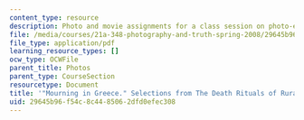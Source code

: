 ```yaml
---
content_type: resource
description: Photo and movie assignments for a class session on photo-essays and photo-ethnography.
file: /media/courses/21a-348-photography-and-truth-spring-2008/29645b96f54c8c4485062dfd0efec308_MIT21A_348S08_greece.pdf
file_type: application/pdf
learning_resource_types: []
ocw_type: OCWFile
parent_title: Photos
parent_type: CourseSection
resourcetype: Document
title: '"Mourning in Greece." Selections from The Death Rituals of Rural Greece.'
uid: 29645b96-f54c-8c44-8506-2dfd0efec308
---
```


